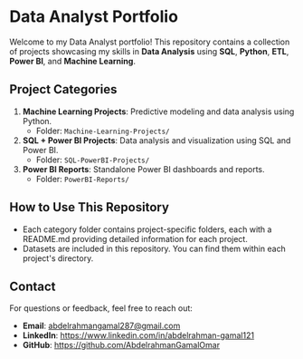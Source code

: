 # Data Analyst Portfolio

Welcome to my Data Analyst portfolio! This repository contains a collection of projects showcasing my skills in **Data Analysis** using **SQL**, **Python**, **ETL**, **Power BI**, and **Machine Learning**.

## Project Categories
1. **Machine Learning Projects**: Predictive modeling and data analysis using Python.
   - Folder: `Machine-Learning-Projects/`
2. **SQL + Power BI Projects**: Data analysis and visualization using SQL and Power BI.
   - Folder: `SQL-PowerBI-Projects/`
3. **Power BI Reports**: Standalone Power BI dashboards and reports.
   - Folder: `PowerBI-Reports/`

## How to Use This Repository
- Each category folder contains project-specific folders, each with a README.md providing detailed information for each project.
- Datasets are included in this repository. You can find them within each project's directory.

## Contact
For questions or feedback, feel free to reach out:
- **Email**: abdelrahmangamal287@gmail.com
- **LinkedIn**: https://www.linkedin.com/in/abdelrahman-gamal121
- **GitHub**: https://github.com/AbdelrahmanGamalOmar
